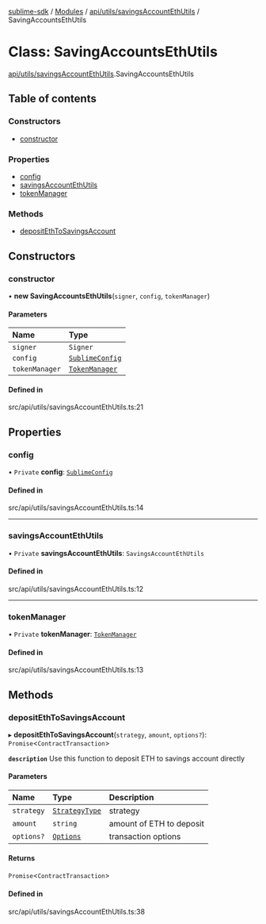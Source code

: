 [sublime-sdk](../README.md) / [Modules](../modules.md) / [api/utils/savingsAccountEthUtils](../modules/api_utils_savingsAccountEthUtils.md) / SavingAccountsEthUtils

# Class: SavingAccountsEthUtils

[api/utils/savingsAccountEthUtils](../modules/api_utils_savingsAccountEthUtils.md).SavingAccountsEthUtils

## Table of contents

### Constructors

- [constructor](api_utils_savingsAccountEthUtils.SavingAccountsEthUtils.md#constructor)

### Properties

- [config](api_utils_savingsAccountEthUtils.SavingAccountsEthUtils.md#config)
- [savingsAccountEthUtils](api_utils_savingsAccountEthUtils.SavingAccountsEthUtils.md#savingsaccountethutils)
- [tokenManager](api_utils_savingsAccountEthUtils.SavingAccountsEthUtils.md#tokenmanager)

### Methods

- [depositEthToSavingsAccount](api_utils_savingsAccountEthUtils.SavingAccountsEthUtils.md#depositethtosavingsaccount)

## Constructors

### constructor

• **new SavingAccountsEthUtils**(`signer`, `config`, `tokenManager`)

#### Parameters

| Name | Type |
| :------ | :------ |
| `signer` | `Signer` |
| `config` | [`SublimeConfig`](../interfaces/types_sublimeConfig.SublimeConfig.md) |
| `tokenManager` | [`TokenManager`](tokenManager.TokenManager.md) |

#### Defined in

src/api/utils/savingsAccountEthUtils.ts:21

## Properties

### config

• `Private` **config**: [`SublimeConfig`](../interfaces/types_sublimeConfig.SublimeConfig.md)

#### Defined in

src/api/utils/savingsAccountEthUtils.ts:14

___

### savingsAccountEthUtils

• `Private` **savingsAccountEthUtils**: `SavingsAccountEthUtils`

#### Defined in

src/api/utils/savingsAccountEthUtils.ts:12

___

### tokenManager

• `Private` **tokenManager**: [`TokenManager`](tokenManager.TokenManager.md)

#### Defined in

src/api/utils/savingsAccountEthUtils.ts:13

## Methods

### depositEthToSavingsAccount

▸ **depositEthToSavingsAccount**(`strategy`, `amount`, `options?`): `Promise`<`ContractTransaction`\>

**`description`** Use this function to deposit ETH to savings account directly

#### Parameters

| Name | Type | Description |
| :------ | :------ | :------ |
| `strategy` | [`StrategyType`](../enums/types_Types.StrategyType.md) | strategy |
| `amount` | `string` | amount of ETH to deposit |
| `options?` | [`Options`](../interfaces/types_Types.Options.md) | transaction options |

#### Returns

`Promise`<`ContractTransaction`\>

#### Defined in

src/api/utils/savingsAccountEthUtils.ts:38
